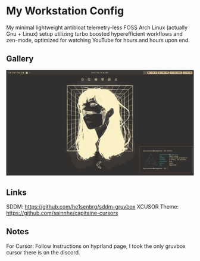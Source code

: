 # My Workstation Config

My minimal lightweight antibloat telemetry-less FOSS Arch Linux (actually Gnu + Linux) setup utilizing turbo boosted hyperefficient workflows and zen-mode, optimized for watching YouTube for hours and hours upon end.


## Gallery
![desktop1](https://github.com/PunCensored/dots/blob/master/gallery/desktop1.png)


## Links

SDDM: https://github.com/he1senbrg/sddm-gruvbox
XCUSOR Theme: https://github.com/sainnhe/capitaine-cursors


## Notes

For Cursor: Follow Instructions on hyprland page, I took the only gruvbox cursor there is on the discord.
